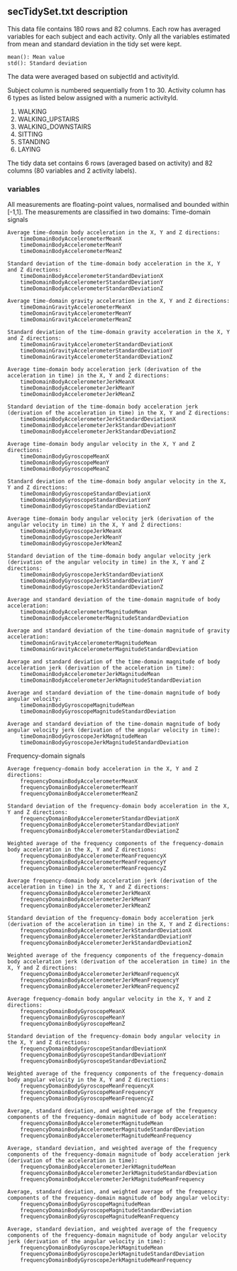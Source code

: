 ## secTidySet.txt description

This data file contains 180 rows and 82 columns. Each row has averaged variables for each subject and each activity.
Only all the variables estimated from mean and standard deviation in the tidy set were kept.

    mean(): Mean value
    std(): Standard deviation

The data were averaged based on subjectId and activityId.

Subject column is numbered sequentially from 1 to 30. Activity column has 6 types as listed below assigned with a numeric activityId.

   1. WALKING
   2. WALKING_UPSTAIRS
   3. WALKING_DOWNSTAIRS
   4. SITTING
   5. STANDING
   6. LAYING

The tidy data set contains 6 rows (averaged based on activity) and 82 columns (80 variables and 2 activity labels).

### variables 

All measurements are floating-point values, normalised and bounded within [-1,1].
The measurements are classified in two domains:
Time-domain signals

    Average time-domain body acceleration in the X, Y and Z directions:
        timeDomainBodyAccelerometerMeanX
        timeDomainBodyAccelerometerMeanY
        timeDomainBodyAccelerometerMeanZ

    Standard deviation of the time-domain body acceleration in the X, Y and Z directions:
        timeDomainBodyAccelerometerStandardDeviationX
        timeDomainBodyAccelerometerStandardDeviationY
        timeDomainBodyAccelerometerStandardDeviationZ

    Average time-domain gravity acceleration in the X, Y and Z directions:
        timeDomainGravityAccelerometerMeanX
        timeDomainGravityAccelerometerMeanY
        timeDomainGravityAccelerometerMeanZ

    Standard deviation of the time-domain gravity acceleration in the X, Y and Z directions:
        timeDomainGravityAccelerometerStandardDeviationX
        timeDomainGravityAccelerometerStandardDeviationY
        timeDomainGravityAccelerometerStandardDeviationZ

    Average time-domain body acceleration jerk (derivation of the acceleration in time) in the X, Y and Z directions:
        timeDomainBodyAccelerometerJerkMeanX
        timeDomainBodyAccelerometerJerkMeanY
        timeDomainBodyAccelerometerJerkMeanZ

    Standard deviation of the time-domain body acceleration jerk (derivation of the acceleration in time) in the X, Y and Z directions:
        timeDomainBodyAccelerometerJerkStandardDeviationX
        timeDomainBodyAccelerometerJerkStandardDeviationY
        timeDomainBodyAccelerometerJerkStandardDeviationZ

    Average time-domain body angular velocity in the X, Y and Z directions:
        timeDomainBodyGyroscopeMeanX
        timeDomainBodyGyroscopeMeanY
        timeDomainBodyGyroscopeMeanZ

    Standard deviation of the time-domain body angular velocity in the X, Y and Z directions:
        timeDomainBodyGyroscopeStandardDeviationX
        timeDomainBodyGyroscopeStandardDeviationY
        timeDomainBodyGyroscopeStandardDeviationZ

    Average time-domain body angular velocity jerk (derivation of the angular velocity in time) in the X, Y and Z directions:
        timeDomainBodyGyroscopeJerkMeanX
        timeDomainBodyGyroscopeJerkMeanY
        timeDomainBodyGyroscopeJerkMeanZ

    Standard deviation of the time-domain body angular velocity jerk (derivation of the angular velocity in time) in the X, Y and Z directions:
        timeDomainBodyGyroscopeJerkStandardDeviationX
        timeDomainBodyGyroscopeJerkStandardDeviationY
        timeDomainBodyGyroscopeJerkStandardDeviationZ

    Average and standard deviation of the time-domain magnitude of body acceleration:
        timeDomainBodyAccelerometerMagnitudeMean
        timeDomainBodyAccelerometerMagnitudeStandardDeviation

    Average and standard deviation of the time-domain magnitude of gravity acceleration:
        timeDomainGravityAccelerometerMagnitudeMean
        timeDomainGravityAccelerometerMagnitudeStandardDeviation

    Average and standard deviation of the time-domain magnitude of body acceleration jerk (derivation of the acceleration in time):
        timeDomainBodyAccelerometerJerkMagnitudeMean
        timeDomainBodyAccelerometerJerkMagnitudeStandardDeviation

    Average and standard deviation of the time-domain magnitude of body angular velocity:
        timeDomainBodyGyroscopeMagnitudeMean
        timeDomainBodyGyroscopeMagnitudeStandardDeviation

    Average and standard deviation of the time-domain magnitude of body angular velocity jerk (derivation of the angular velocity in time):
        timeDomainBodyGyroscopeJerkMagnitudeMean
        timeDomainBodyGyroscopeJerkMagnitudeStandardDeviation

Frequency-domain signals

    Average frequency-domain body acceleration in the X, Y and Z directions:
        frequencyDomainBodyAccelerometerMeanX
        frequencyDomainBodyAccelerometerMeanY
        frequencyDomainBodyAccelerometerMeanZ

    Standard deviation of the frequency-domain body acceleration in the X, Y and Z directions:
        frequencyDomainBodyAccelerometerStandardDeviationX
        frequencyDomainBodyAccelerometerStandardDeviationY
        frequencyDomainBodyAccelerometerStandardDeviationZ

    Weighted average of the frequency components of the frequency-domain body acceleration in the X, Y and Z directions:
        frequencyDomainBodyAccelerometerMeanFrequencyX
        frequencyDomainBodyAccelerometerMeanFrequencyY
        frequencyDomainBodyAccelerometerMeanFrequencyZ

    Average frequency-domain body acceleration jerk (derivation of the acceleration in time) in the X, Y and Z directions:
        frequencyDomainBodyAccelerometerJerkMeanX
        frequencyDomainBodyAccelerometerJerkMeanY
        frequencyDomainBodyAccelerometerJerkMeanZ

    Standard deviation of the frequency-domain body acceleration jerk (derivation of the acceleration in time) in the X, Y and Z directions:
        frequencyDomainBodyAccelerometerJerkStandardDeviationX
        frequencyDomainBodyAccelerometerJerkStandardDeviationY
        frequencyDomainBodyAccelerometerJerkStandardDeviationZ

    Weighted average of the frequency components of the frequency-domain body acceleration jerk (derivation of the acceleration in time) in the X, Y and Z directions:
        frequencyDomainBodyAccelerometerJerkMeanFrequencyX
        frequencyDomainBodyAccelerometerJerkMeanFrequencyY
        frequencyDomainBodyAccelerometerJerkMeanFrequencyZ

    Average frequency-domain body angular velocity in the X, Y and Z directions:
        frequencyDomainBodyGyroscopeMeanX
        frequencyDomainBodyGyroscopeMeanY
        frequencyDomainBodyGyroscopeMeanZ

    Standard deviation of the frequency-domain body angular velocity in the X, Y and Z directions:
        frequencyDomainBodyGyroscopeStandardDeviationX
        frequencyDomainBodyGyroscopeStandardDeviationY
        frequencyDomainBodyGyroscopeStandardDeviationZ

    Weighted average of the frequency components of the frequency-domain body angular velocity in the X, Y and Z directions:
        frequencyDomainBodyGyroscopeMeanFrequencyX
        frequencyDomainBodyGyroscopeMeanFrequencyY
        frequencyDomainBodyGyroscopeMeanFrequencyZ

    Average, standard deviation, and weighted average of the frequency components of the frequency-domain magnitude of body acceleration:
        frequencyDomainBodyAccelerometerMagnitudeMean
        frequencyDomainBodyAccelerometerMagnitudeStandardDeviation
        frequencyDomainBodyAccelerometerMagnitudeMeanFrequency

    Average, standard deviation, and weighted average of the frequency components of the frequency-domain magnitude of body acceleration jerk (derivation of the acceleration in time):
        frequencyDomainBodyAccelerometerJerkMagnitudeMean
        frequencyDomainBodyAccelerometerJerkMagnitudeStandardDeviation
        frequencyDomainBodyAccelerometerJerkMagnitudeMeanFrequency

    Average, standard deviation, and weighted average of the frequency components of the frequency-domain magnitude of body angular velocity:
        frequencyDomainBodyGyroscopeMagnitudeMean
        frequencyDomainBodyGyroscopeMagnitudeStandardDeviation
        frequencyDomainBodyGyroscopeMagnitudeMeanFrequency

    Average, standard deviation, and weighted average of the frequency components of the frequency-domain magnitude of body angular velocity jerk (derivation of the angular velocity in time):
        frequencyDomainBodyGyroscopeJerkMagnitudeMean
        frequencyDomainBodyGyroscopeJerkMagnitudeStandardDeviation
        frequencyDomainBodyGyroscopeJerkMagnitudeMeanFrequency

